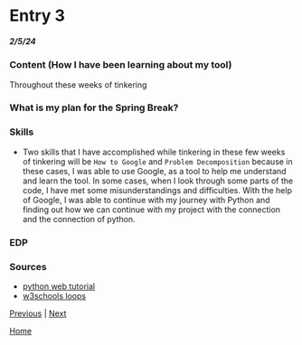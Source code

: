 # Entry 3
##### 2/5/24

### Content (How I have been learning about my tool)
Throughout these weeks of tinkering

### What is my plan for the Spring Break?

### Skills
 * Two skills that I have accomplished while tinkering in these few weeks of tinkering will be `How to Google` and `Problem Decomposition` because in these cases, I was able to use Google, as a tool to help me understand and learn the tool. In some cases, when I look through some parts of the code, I have met some misunderstandings and difficulties. With the help of Google, I was able to continue with my journey with Python and finding out how we can continue with my project with the connection and the connection of python.
### EDP

### Sources
 * [python web tutorial](https://youtu.be/kng-mJJby8g?si=hR6tSHfeDS22fvKg)
 * [w3schools loops](https://www.w3schools.com/python/python_for_loops.asp) 

[Previous](entry02.md) | [Next](entry04.md)

[Home](../README.md)